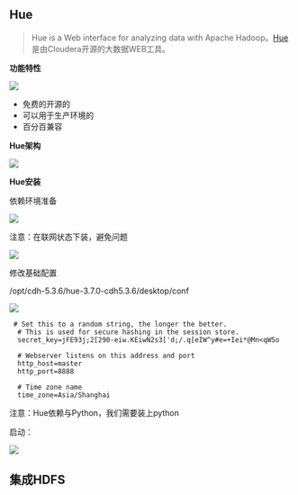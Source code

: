 ## Hue

>Hue is a Web interface for analyzing data with Apache Hadoop。[Hue](http://gethue.com/)是由Cloudera开源的大数据WEB工具。

**功能特性**

![](https://i.imgur.com/4YCXkzH.png)

* 免费的开源的
* 可以用于生产环境的
* 百分百兼容

**Hue架构**

![](https://i.imgur.com/EsYoORQ.png)

**Hue安装**

依赖环境准备

![](https://i.imgur.com/jo7tUZ8.png)

注意：在联网状态下装，避免问题

![](https://i.imgur.com/KE9V5qz.png)

修改基础配置

/opt/cdh-5.3.6/hue-3.7.0-cdh5.3.6/desktop/conf

![](https://i.imgur.com/z5rDSPO.png)

	 # Set this to a random string, the longer the better.
	  # This is used for secure hashing in the session store.
	  secret_key=jFE93j;2[290-eiw.KEiwN2s3['d;/.q[eIW^y#e=+Iei*@Mn<qW5o
	
	  # Webserver listens on this address and port
	  http_host=master
	  http_port=8888
	
	  # Time zone name
	  time_zone=Asia/Shanghai

注意：Hue依赖与Python，我们需要装上python

启动：

![](https://i.imgur.com/Mux3Ykj.png)

## 集成HDFS



